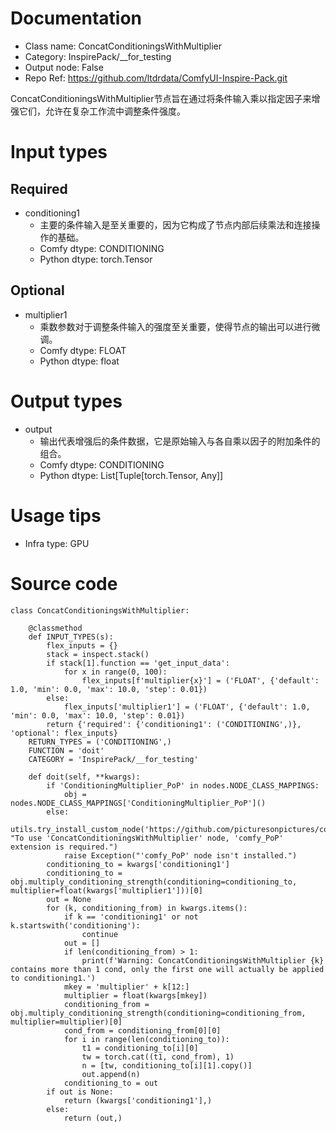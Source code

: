 # Documentation
- Class name: ConcatConditioningsWithMultiplier
- Category: InspirePack/__for_testing
- Output node: False
- Repo Ref: https://github.com/ltdrdata/ComfyUI-Inspire-Pack.git

ConcatConditioningsWithMultiplier节点旨在通过将条件输入乘以指定因子来增强它们，允许在复杂工作流中调整条件强度。

# Input types
## Required
- conditioning1
    - 主要的条件输入是至关重要的，因为它构成了节点内部后续乘法和连接操作的基础。
    - Comfy dtype: CONDITIONING
    - Python dtype: torch.Tensor
## Optional
- multiplier1
    - 乘数参数对于调整条件输入的强度至关重要，使得节点的输出可以进行微调。
    - Comfy dtype: FLOAT
    - Python dtype: float

# Output types
- output
    - 输出代表增强后的条件数据，它是原始输入与各自乘以因子的附加条件的组合。
    - Comfy dtype: CONDITIONING
    - Python dtype: List[Tuple[torch.Tensor, Any]]

# Usage tips
- Infra type: GPU

# Source code
```
class ConcatConditioningsWithMultiplier:

    @classmethod
    def INPUT_TYPES(s):
        flex_inputs = {}
        stack = inspect.stack()
        if stack[1].function == 'get_input_data':
            for x in range(0, 100):
                flex_inputs[f'multiplier{x}'] = ('FLOAT', {'default': 1.0, 'min': 0.0, 'max': 10.0, 'step': 0.01})
        else:
            flex_inputs['multiplier1'] = ('FLOAT', {'default': 1.0, 'min': 0.0, 'max': 10.0, 'step': 0.01})
        return {'required': {'conditioning1': ('CONDITIONING',)}, 'optional': flex_inputs}
    RETURN_TYPES = ('CONDITIONING',)
    FUNCTION = 'doit'
    CATEGORY = 'InspirePack/__for_testing'

    def doit(self, **kwargs):
        if 'ConditioningMultiplier_PoP' in nodes.NODE_CLASS_MAPPINGS:
            obj = nodes.NODE_CLASS_MAPPINGS['ConditioningMultiplier_PoP']()
        else:
            utils.try_install_custom_node('https://github.com/picturesonpictures/comfy_PoP', "To use 'ConcatConditioningsWithMultiplier' node, 'comfy_PoP' extension is required.")
            raise Exception("'comfy_PoP' node isn't installed.")
        conditioning_to = kwargs['conditioning1']
        conditioning_to = obj.multiply_conditioning_strength(conditioning=conditioning_to, multiplier=float(kwargs['multiplier1']))[0]
        out = None
        for (k, conditioning_from) in kwargs.items():
            if k == 'conditioning1' or not k.startswith('conditioning'):
                continue
            out = []
            if len(conditioning_from) > 1:
                print(f'Warning: ConcatConditioningsWithMultiplier {k} contains more than 1 cond, only the first one will actually be applied to conditioning1.')
            mkey = 'multiplier' + k[12:]
            multiplier = float(kwargs[mkey])
            conditioning_from = obj.multiply_conditioning_strength(conditioning=conditioning_from, multiplier=multiplier)[0]
            cond_from = conditioning_from[0][0]
            for i in range(len(conditioning_to)):
                t1 = conditioning_to[i][0]
                tw = torch.cat((t1, cond_from), 1)
                n = [tw, conditioning_to[i][1].copy()]
                out.append(n)
            conditioning_to = out
        if out is None:
            return (kwargs['conditioning1'],)
        else:
            return (out,)
```